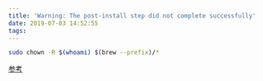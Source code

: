 ```yaml
---
title: 'Warning: The post-install step did not complete successfully'
date: 2019-07-03 14:52:55
tags:
---
```



```bash
sudo chown -R $(whoami) $(brew --prefix)/*
```

[参考][1]

[1]: https://medium.com/@wangyiguo/mac-os-%E9%87%8D%E6%96%B0%E5%AE%89%E8%A3%85-npm-%E5%A4%B1%E8%B4%A5-%E7%B3%BB%E7%BB%9F%E6%8F%90%E7%A4%BA-warning-the-post-install-step-did-not-complete-successfully-504b3c33b213
